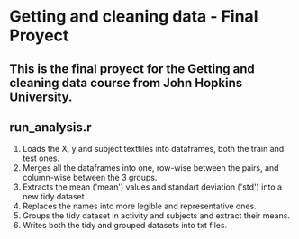 # Getting and cleaning data - Final Proyect 

## This is the final proyect for the Getting and cleaning data course from John Hopkins University.

## run_analysis.r
1. Loads the X, y and subject textfiles into dataframes, both the train and test ones.
2. Merges all the dataframes into one, row-wise between the pairs, and column-wise between the 3 groups.  
3. Extracts the mean ('mean') values and standart deviation ('std') into a new tidy dataset.
4. Replaces the names into more legible and representative ones.
5. Groups the tidy dataset in activity and subjects and extract their means.
6. Writes both the tidy and grouped datasets into txt files.


